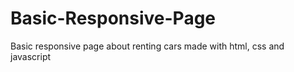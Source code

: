 # Basic-Responsive-Page
Basic responsive page about renting cars made with html, css and javascript
